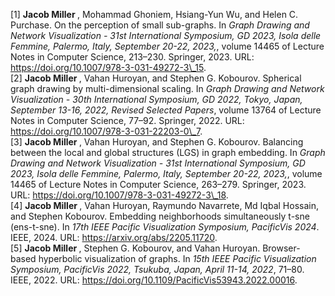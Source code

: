 [1] <b>Jacob Miller </b>, Mohammad Ghoniem, Hsiang\-Yun Wu, and Helen C\. Purchase\.
On the perception of small sub\-graphs\.
In *Graph Drawing and Network Visualization \- 31st International Symposium, GD 2023, Isola delle Femmine, Palermo, Italy, September 20\-22, 2023,*, volume 14465 of Lecture Notes in Computer Science, 213–230\. Springer, 2023\.
URL: [https://doi\.org/10\.1007/978\-3\-031\-49272\-3\\\_15](https://doi.org/10.1007/978-3-031-49272-3\_15)\.  
[2] <b>Jacob Miller </b>, Vahan Huroyan, and Stephen G\. Kobourov\.
Spherical graph drawing by multi\-dimensional scaling\.
In *Graph Drawing and Network Visualization \- 30th International Symposium, GD 2022, Tokyo, Japan, September 13\-16, 2022, Revised Selected Papers*, volume 13764 of Lecture Notes in Computer Science, 77–92\. Springer, 2022\.
URL: [https://doi\.org/10\.1007/978\-3\-031\-22203\-0\\\_7](https://doi.org/10.1007/978-3-031-22203-0\_7)\.  
[3] <b>Jacob Miller </b>, Vahan Huroyan, and Stephen G\. Kobourov\.
Balancing between the local and global structures \(LGS\) in graph embedding\.
In *Graph Drawing and Network Visualization \- 31st International Symposium, GD 2023, Isola delle Femmine, Palermo, Italy, September 20\-22, 2023,*, volume 14465 of Lecture Notes in Computer Science, 263–279\. Springer, 2023\.
URL: [https://doi\.org/10\.1007/978\-3\-031\-49272\-3\\\_18](https://doi.org/10.1007/978-3-031-49272-3\_18)\.  
[4] <b>Jacob Miller </b>, Vahan Huroyan, Raymundo Navarrete, Md Iqbal Hossain, and Stephen Kobourov\.
Embedding neighborhoods simultaneously t\-sne \(ens\-t\-sne\)\.
In *17th IEEE Pacific Visualization Symposium, PacificVis 2024*\. IEEE, 2024\.
URL: [https://arxiv\.org/abs/2205\.11720](https://arxiv.org/abs/2205.11720)\.  
[5] <b>Jacob Miller </b>, Stephen G\. Kobourov, and Vahan Huroyan\.
Browser\-based hyperbolic visualization of graphs\.
In *15th IEEE Pacific Visualization Symposium, PacificVis 2022, Tsukuba, Japan, April 11\-14, 2022*, 71–80\. IEEE, 2022\.
URL: [https://doi\.org/10\.1109/PacificVis53943\.2022\.00016](https://doi.org/10.1109/PacificVis53943.2022.00016)\.  
